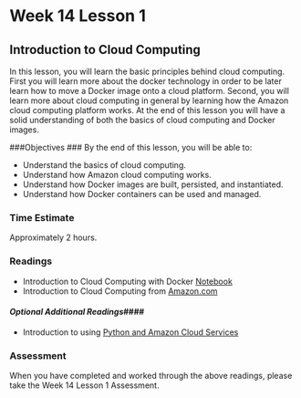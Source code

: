 # Week 14 Lesson 1 #
## Introduction to Cloud Computing ##

In this lesson, you will learn the basic principles behind cloud computing. First you will learn more about the docker technology in order to be later learn how to move a Docker image onto a cloud platform. Second, you will learn more about cloud computing in general by learning how the Amazon cloud computing platform works. At the end of this lesson you will have a solid understanding of both the basics of cloud computing and Docker images.

###Objectives ###
By the end of this lesson, you will be able to:

- Understand the basics of cloud computing.
- Understand how Amazon cloud computing works.
- Understand how Docker images are built, persisted, and instantiated.
- Understand how Docker containers can be used and managed.

### Time Estimate ###

Approximately 2 hours.

### Readings ####

- Introduction to Cloud Computing with Docker [Notebook](notebook/intro2cloud.ipynb)
- Introduction to Cloud Computing from [Amazon.com](http://aws.amazon.com/what-is-cloud-computing/)


#### *Optional Additional Readings*####

- Introduction to using [Python and Amazon Cloud Services](https://aws.amazon.com/articles/Python/3998)

### Assessment ###

When you have completed and worked through the above readings, please take the Week 14 Lesson 1 Assessment.
